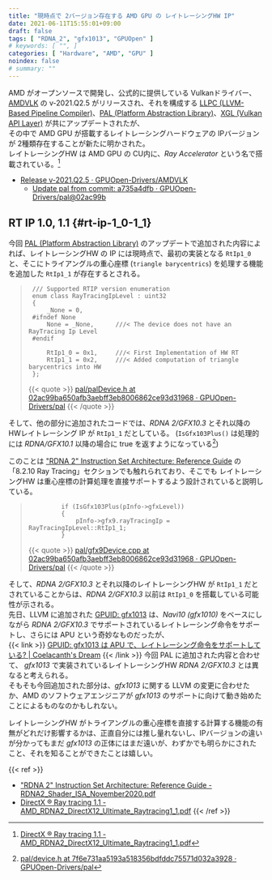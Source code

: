 ```yaml
---
title: "現時点で 2バージョン存在する AMD GPU の レイトレーシングHW IP"
date: 2021-06-11T15:55:01+09:00
draft: false
tags: [ "RDNA_2", "gfx1013", "GPUOpen" ]
# keywords: [ "", ]
categories: [ "Hardware", "AMD", "GPU" ]
noindex: false
# summary: ""
---
```


AMD がオープンソースで開発し、公式的に提供している Vulkanドライバー、[AMDVLK](https://github.com/GPUOpen-Drivers/AMDVLK) の v-2021.Q2.5 がリリースされ、それを構成する [LLPC (LLVM-Based Pipeline Compiler)](https://github.com/GPUOpen-Drivers/llpc)、[PAL (Platform Abstraction Library)](https://github.com/GPUOpen-Drivers/pal)、[XGL (Vulkan API Layer)](https://github.com/GPUOpen-Drivers/xgl) が共にアップデートされたが、  
その中で AMD GPU が搭載するレイトレーシングハードウェアの IPバージョンが 2種類存在することが新たに明かされた。  
レイトレーシングHW は AMD GPU の CU内に、*Ray Accelerator* という名で搭載されている。[^ra]  

[^ra]: [DirectX ® Ray tracing 1.1 - AMD_RDNA2_DirectX12_Ultimate_Raytracing1_1.pdf](https://gpuopen.com/wp-content/uploads/slides/AMD_RDNA2_DirectX12_Ultimate_Raytracing1_1.pdf)

 * [Release v-2021.Q2.5 · GPUOpen-Drivers/AMDVLK](https://github.com/GPUOpen-Drivers/AMDVLK/releases/tag/v-2021.Q2.5)
    * [Update pal from commit: a735a4dfb · GPUOpen-Drivers/pal@02ac99b](https://github.com/GPUOpen-Drivers/pal/commit/02ac99ba650afb3aebff3eb8006862ce93d31968)

## RT IP 1.0, 1.1 {#rt-ip-1_0-1_1}

今回 [PAL (Platform Abstraction Library)](https://github.com/GPUOpen-Drivers/pal) のアップデートで追加された内容によれば、レイトレーシングHW の IP には現時点で、最初の実装となる `RtIp1_0` と、そこにトライアングルの重心座標 (`triangle barycentrics`) を処理する機能を追加した `RtIp1_1` が存在するとされる。  

 > 		/// Supported RTIP version enumeration
 > 		enum class RayTracingIpLevel : uint32
 > 		{
 > 		    _None = 0,
 > 		#ifndef None
 > 		    None = _None,      ///< The device does not have an RayTracing Ip Level
 > 		#endif
 > 		
 > 		    RtIp1_0 = 0x1,     ///< First Implementation of HW RT
 > 		    RtIp1_1 = 0x2,     ///< Added computation of triangle barycentrics into HW
 > 		};
 >
 > {{< quote >}} [pal/palDevice.h at 02ac99ba650afb3aebff3eb8006862ce93d31968 · GPUOpen-Drivers/pal](https://github.com/GPUOpen-Drivers/pal/blob/02ac99ba650afb3aebff3eb8006862ce93d31968/inc/core/palDevice.h#L754) {{< /quote >}}

そして、他の部分に追加されたコードでは、*RDNA 2/GFX10.3* とそれ以降の HWレイトレーシング IP が `RtIp1_1` だとしている。  (`IsGfx103Plus()` は処理的には *RDNA/GFX10.1* 以降の場合に true を返すようになっている[^gfx103p-func])  

[^gfx103p-func]: [pal/device.h at 7f6e731aa5193a518356bdfddc75571d032a3928 · GPUOpen-Drivers/pal](https://github.com/GPUOpen-Drivers/pal/blob/7f6e731aa5193a518356bdfddc75571d032a3928/src/core/device.h#L2555)

このことは ["RDNA 2" Instruction Set Architecture: Reference Guide](https://developer.amd.com/wp-content/resources/RDNA2_Shader_ISA_November2020.pdf) の 「8.2.10 Ray Tracing」セクションでも触れられており、そこでも レイトレーシングHW は重心座標の計算処理を直接サポートするよう設計されていると説明している。  

 > 		        if (IsGfx103Plus(pInfo->gfxLevel))
 > 		        {
 > 		            pInfo->gfx9.rayTracingIp = RayTracingIpLevel::RtIp1_1;
 > 		        }
 >
 > {{< quote >}} [pal/gfx9Device.cpp at 02ac99ba650afb3aebff3eb8006862ce93d31968 · GPUOpen-Drivers/pal](https://github.com/GPUOpen-Drivers/pal/blob/02ac99ba650afb3aebff3eb8006862ce93d31968/src/core/hw/gfxip/gfx9/gfx9Device.cpp#L5200) {{< /quote >}}

そして、*RDNA 2/GFX10.3* とそれ以降のレイトレーシングHW が `RtIp1_1` だとされていることからは、*RDNA 2/GFX10.3* 以前は `RtIp1_0` を搭載している可能性が示される。  
先日、LLVM に追加された [GPUID: gfx1013](/tags/gfx1013) は、*Navi10 (gfx1010)* をベースにしながら *RDNA 2/GFX10.3* でサポートされているレイトレーシング命令をサポートし、さらには APU という奇妙なものだったが、  
{{< link >}} [GPUID: gfx1013 は APU で、レイトレーシング命令をサポートしている? | Coelacanth's Dream](/posts/2021/06/06/gfx1013-apu-rt/) {{< /link >}}
今回 PAL に追加された内容と合わせて、 *gfx1013* で実装されているレイトレーシングHW *RDNA 2/GFX10.3* とは異なると考えられる。  
そもそも今回追加された部分は、*gfx1013* に関する LLVM の変更に合わせたか、AMD のソフトウェアエンジニアが *gfx1013* のサポートに向けて動き始めたことによるものなのかもしれない。  

レイトレーシングHW がトライアングルの重心座標を直接する計算する機能の有無がどれだけ影響するかは、正直自分には推し量れないし、IPバージョンの違いが分かってもまだ *gfx1013* の正体にはまだ遠いが、わずかでも明らかにされたこと、それを知ることができたことは嬉しい。  

{{< ref >}}
 * ["RDNA 2" Instruction Set Architecture: Reference Guide - RDNA2_Shader_ISA_November2020.pdf](https://developer.amd.com/wp-content/resources/RDNA2_Shader_ISA_November2020.pdf)
 * [DirectX ® Ray tracing 1.1 - AMD_RDNA2_DirectX12_Ultimate_Raytracing1_1.pdf](https://gpuopen.com/wp-content/uploads/slides/AMD_RDNA2_DirectX12_Ultimate_Raytracing1_1.pdf)
{{< /ref >}}
